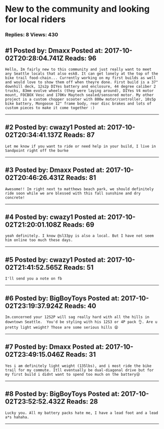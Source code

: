 # New to the community and looking for local riders

### Replies: 8 Views: 430

## \#1 Posted by: Dmaxx Posted at: 2017-10-02T20:28:04.741Z Reads: 96

```
Hello, Im fairly new to this community and just really want to meet any Seattle locals that also esk8. It can get lonely at the top of the bike trail food-chain... Currently working on my first builds as well and would love to show them off when theyre done. First build is a 37" downhill deck, 12s2p DIYes battery and enclosure, 44 degree caliber 2 trucks, 83mm evolve wheels (they were laying around), DIYes V4 motor mount, FOCBOX Vesc and 170Kv Maytech sealed/sensored motor. My other project is a custom chopper scooter with 800w motor/controller, 10s5p bike battery, Mongoose 12" frame body, rear disc brakes and lots of custom pieces to make it come together :)
```

---
## \#2 Posted by: cwazy1 Posted at: 2017-10-02T20:34:41.137Z Reads: 87

```
Let me know if you want to ride or need help in your build, I live in Sandpoint right off the burke
```

---
## \#3 Posted by: Dmaxx Posted at: 2017-10-02T20:46:26.431Z Reads: 81

```
Awesome!! Im right next to matthews beach park, we should definitely ride soon while we are blessed with this fall sunshine and dry concrete!
```

---
## \#4 Posted by: cwazy1 Posted at: 2017-10-02T21:20:01.108Z Reads: 69

```
yeah definitely. I know @sl33py is also a local. But I have not seem him online too much these days.
```

---
## \#5 Posted by: cwazy1 Posted at: 2017-10-02T21:41:52.565Z Reads: 51

```
I'll send you a note on fb
```

---
## \#6 Posted by: BigBoyToys Posted at: 2017-10-02T23:19:37.924Z Reads: 40

```
Im.concerned your 12S2P will sag really hard with all the hills in downtown Seattle.  You'd be styling with his 12S3 or 4P pack 👌. Are u pretty light weight? Those are some serious hills 😫
```

---
## \#7 Posted by: Dmaxx Posted at: 2017-10-02T23:49:15.046Z Reads: 31

```
Yes i am definitely light weight (135lbs), and i most ride the bike trail for my commute. Itll eventually be dual-diagonal drive but for my first build i didnt want to spend too much on the battery😜
```

---
## \#8 Posted by: BigBoyToys Posted at: 2017-10-02T23:52:52.432Z Reads: 28

```
Lucky you. All my battery packs hate me, I have a lead foot and a lead a*s hahaha.
```

---
